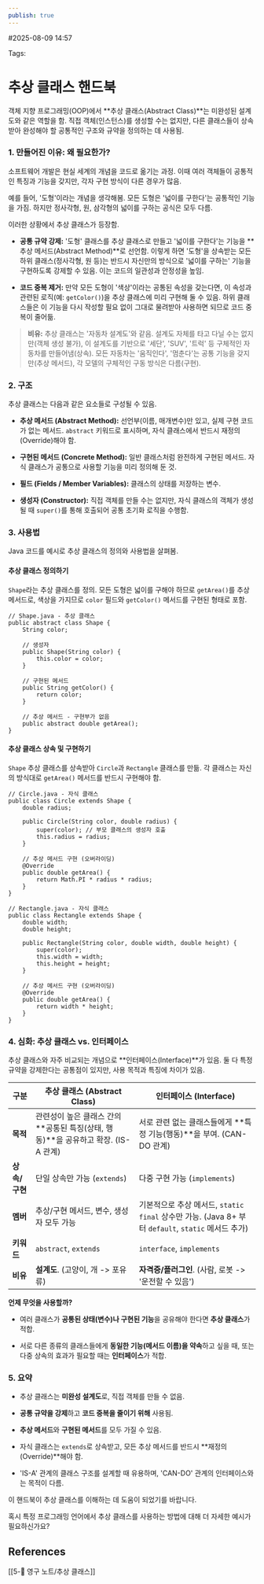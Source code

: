 ```yaml
---
publish: true
---
```

#2025-08-09 14:57

Tags:

# 추상 클래스 핸드북

객체 지향 프로그래밍(OOP)에서 **추상 클래스(Abstract Class)**는 미완성된 설계도와 같은 역할을 함. 직접 객체(인스턴스)를 생성할 수는 없지만, 다른 클래스들이 상속받아 완성해야 할 공통적인 구조와 규약을 정의하는 데 사용됨.

### 1. 만들어진 이유: 왜 필요한가?

소프트웨어 개발은 현실 세계의 개념을 코드로 옮기는 과정. 이때 여러 객체들이 공통적인 특징과 기능을 갖지만, 각자 구현 방식이 다른 경우가 많음.

예를 들어, '도형'이라는 개념을 생각해봄. 모든 도형은 '넓이를 구한다'는 공통적인 기능을 가짐. 하지만 정사각형, 원, 삼각형의 넓이를 구하는 공식은 모두 다름.

이러한 상황에서 추상 클래스가 등장함.

- **공통 규약 강제:** '도형' 클래스를 추상 클래스로 만들고 '넓이를 구한다'는 기능을 **추상 메서드(Abstract Method)**로 선언함. 이렇게 하면 '도형'을 상속받는 모든 하위 클래스(정사각형, 원 등)는 반드시 자신만의 방식으로 '넓이를 구하는' 기능을 구현하도록 강제할 수 있음. 이는 코드의 일관성과 안정성을 높임.
    
- **코드 중복 제거:** 만약 모든 도형이 '색상'이라는 공통된 속성을 갖는다면, 이 속성과 관련된 로직(예: `getColor()`)을 추상 클래스에 미리 구현해 둘 수 있음. 하위 클래스들은 이 기능을 다시 작성할 필요 없이 그대로 물려받아 사용하면 되므로 코드 중복이 줄어듦.
    

> **비유:** 추상 클래스는 '자동차 설계도'와 같음. 설계도 자체를 타고 다닐 수는 없지만(객체 생성 불가), 이 설계도를 기반으로 '세단', 'SUV', '트럭' 등 구체적인 자동차를 만들어냄(상속). 모든 자동차는 '움직인다', '멈춘다'는 공통 기능을 갖지만(추상 메서드), 각 모델의 구체적인 구동 방식은 다름(구현).

### 2. 구조

추상 클래스는 다음과 같은 요소들로 구성될 수 있음.

- **추상 메서드 (Abstract Method):** 선언부(이름, 매개변수)만 있고, 실제 구현 코드가 없는 메서드. `abstract` 키워드로 표시하며, 자식 클래스에서 반드시 재정의(Override)해야 함.
    
- **구현된 메서드 (Concrete Method):** 일반 클래스처럼 완전하게 구현된 메서드. 자식 클래스가 공통으로 사용할 기능을 미리 정의해 둔 것.
    
- **필드 (Fields / Member Variables):** 클래스의 상태를 저장하는 변수.
    
- **생성자 (Constructor):** 직접 객체를 만들 수는 없지만, 자식 클래스의 객체가 생성될 때 `super()`를 통해 호출되어 공통 초기화 로직을 수행함.
    

### 3. 사용법

Java 코드를 예시로 추상 클래스의 정의와 사용법을 살펴봄.

#### 추상 클래스 정의하기

`Shape`라는 추상 클래스를 정의. 모든 도형은 넓이를 구해야 하므로 `getArea()`를 추상 메서드로, 색상을 가지므로 `color` 필드와 `getColor()` 메서드를 구현된 형태로 포함.

```
// Shape.java - 추상 클래스
public abstract class Shape {
    String color;

    // 생성자
    public Shape(String color) {
        this.color = color;
    }

    // 구현된 메서드
    public String getColor() {
        return color;
    }

    // 추상 메서드 - 구현부가 없음
    public abstract double getArea();
}
```

#### 추상 클래스 상속 및 구현하기

`Shape` 추상 클래스를 상속받아 `Circle`과 `Rectangle` 클래스를 만듦. 각 클래스는 자신의 방식대로 `getArea()` 메서드를 반드시 구현해야 함.

```
// Circle.java - 자식 클래스
public class Circle extends Shape {
    double radius;

    public Circle(String color, double radius) {
        super(color); // 부모 클래스의 생성자 호출
        this.radius = radius;
    }

    // 추상 메서드 구현 (오버라이딩)
    @Override
    public double getArea() {
        return Math.PI * radius * radius;
    }
}

// Rectangle.java - 자식 클래스
public class Rectangle extends Shape {
    double width;
    double height;

    public Rectangle(String color, double width, double height) {
        super(color);
        this.width = width;
        this.height = height;
    }

    // 추상 메서드 구현 (오버라이딩)
    @Override
    public double getArea() {
        return width * height;
    }
}
```

### 4. 심화: 추상 클래스 vs. 인터페이스

추상 클래스와 자주 비교되는 개념으로 **인터페이스(Interface)**가 있음. 둘 다 특정 규약을 강제한다는 공통점이 있지만, 사용 목적과 특징에 차이가 있음.

| 구분        | 추상 클래스 (Abstract Class)                               | 인터페이스 (Interface)                                                            |
| --------- | ----------------------------------------------------- | ---------------------------------------------------------------------------- |
| **목적**    | 관련성이 높은 클래스 간의 **공통된 특징(상태, 행동)**을 공유하고 확장. (IS-A 관계) | 서로 관련 없는 클래스들에게 **특정 기능(행동)**을 부여. (CAN-DO 관계)                               |
| **상속/구현** | 단일 상속만 가능 (`extends`)                                 | 다중 구현 가능 (`implements`)                                                      |
| **멤버**    | 추상/구현 메서드, 변수, 생성자 모두 가능                              | 기본적으로 추상 메서드, `static final` 상수만 가능. (Java 8+ 부터 `default`, `static` 메서드 추가) |
| **키워드**   | `abstract`, `extends`                                 | `interface`, `implements`                                                    |
| **비유**    | **설계도**. (고양이, 개 -> 포유류)                              | **자격증/플러그인**. (사람, 로봇 -> '운전할 수 있음')                                         |

**언제 무엇을 사용할까?**

- 여러 클래스가 **공통된 상태(변수)나 구현된 기능**을 공유해야 한다면 **추상 클래스**가 적합.
    
- 서로 다른 종류의 클래스들에게 **동일한 기능(메서드 이름)을 약속**하고 싶을 때, 또는 다중 상속의 효과가 필요할 때는 **인터페이스**가 적합.
    

### 5. 요약

- 추상 클래스는 **미완성 설계도**로, 직접 객체를 만들 수 없음.
    
- **공통 규약을 강제**하고 **코드 중복을 줄이기 위해** 사용됨.
    
- **추상 메서드**와 **구현된 메서드**를 모두 가질 수 있음.
    
- 자식 클래스는 `extends`로 상속받고, 모든 추상 메서드를 반드시 **재정의(Override)**해야 함.
    
- 'IS-A' 관계의 클래스 구조를 설계할 때 유용하며, 'CAN-DO' 관계의 인터페이스와는 목적이 다름.
    

이 핸드북이 추상 클래스를 이해하는 데 도움이 되었기를 바랍니다.

혹시 특정 프로그래밍 언어에서 추상 클래스를 사용하는 방법에 대해 더 자세한 예시가 필요하신가요?

## References
[[5-💎 영구 노트/추상 클래스]]